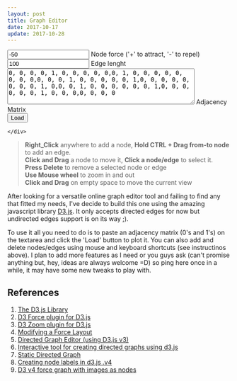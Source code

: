```yaml
---
layout: post
title: Graph Editor
date: 2017-10-17
update: 2017-10-28
---
```

<style>
{% include graph.css %}
</style>

<div class="well graph-demo">
	<div id="div_graph" class="div_graph"></div>
	<div>
		<div class="form-inline">
		    <div class="form-group">
			    <input type="number" id="input_strength" step="5" value="-50">
				<label for="input_strength">Node force ('+' to attract, '-' to repel)</label>
			</div>
		</div>
		<div class="form-inline">
		    <div class="form-group">
			    <input type="number" id="input_distance" min="0" step="50" value="100">
				<label for="input_distance">Edge lenght</label>
	    	</div>
		</div>
		<div class="form-inline">
		    <div class="form-group">
		<textarea id="input_data" rows="5" cols="50">0, 0, 0, 0, 1, 0, 0, 0, 0, 0,0, 1, 0, 0, 0, 0, 0, 0, 0, 0,0, 0, 0, 1, 0, 0, 0, 0, 0, 1,0, 0, 0, 0, 0, 0, 0, 0, 1, 0,0, 0, 1, 0, 0, 0, 0, 0, 0, 1,0, 0, 0, 0, 0, 0, 1, 0, 0, 0,0, 0, 0, 0
		</textarea>
		<label for="input_data" class="input_data">Adjacency Matrix</label>
		</div>
		</div>
		<div class="form-btn">
			<button onclick="reloadData();" class="btn btn-primary">Load</button>
		</div>

	</div>
</div>

> **Right_Click** anywhere to add a node, **Hold CTRL + Drag from-to node** to add an edge.  
> **Click and Drag** a node to move it, **Click a node/edge** to select it.  
> **Press Delete** to remove a selected node or edge  
> **Use Mouse wheel** to zoom in and out  
> **Click and Drag** on empty space to move the current view

<script type="text/javascript">
{% include d3.v4.min.js %}
{% include graph.js %}
	var plot = start(d3.select("#input_data").node().value, d3.select("#input_strength").node().value, d3.select("#input_distance").node().value);
	function reloadData(){
	    plot.force_strength = d3.select("#input_strength").node().value;
	    plot.force_distance = d3.select("#input_distance").node().value;
	    load(plot, d3.select("#input_data").node().value);
	}
</script>


After looking for a versatile online graph editor tool and failing to find any that fitted my needs, I've decide to build this one using the amazing javascript library [D3.js](https://d3js.org). It only accepts directed edges for now but undirected edges support is on its way ;).

To use it all you need to do is to paste an adjacency matrix (0's and 1's) on the textarea and click the 'Load' button to plot it. You can also add and delete nodes/edges using mouse and keyboard shortcuts (see instructinos above). I plan to add more features as I need or you guys ask (can't promise anything but, hey, ideas are always welcome =D) so ping here once in a while, it may have some new tweaks to play with.

References
---
1. [The D3.js Library](https://d3js.org)
1. [D3 Force plugin for D3.js](https://github.com/d3/d3-force#link_strength)
1. [D3 Zoom plugin for D3.js](https://github.com/d3/d3-zoom)
1. [Modifying a Force Layout](https://bl.ocks.org/mbostock/1095795)
1. [Directed Graph Editor (using D3.js v3)](http://bl.ocks.org/rkirsling/5001347)
1. [Interactive tool for creating directed graphs using d3.js](https://bl.ocks.org/cjrd/6863459)
1. [Static Directed Graph](https://vida.io/documents/wecSnHHaq8EqNMcvp/edit)
1. [Creating node labels in d3.js .v4](https://stackoverflow.com/questions/40942651/creating-node-labels-in-d3-js-v4)
1. [D3 v4 force graph with images as nodes](https://stackoverflow.com/questions/44976802/d3-v4-force-graph-with-images-as-nodes/44981140)